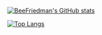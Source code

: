 [![BeeFriedman's GitHub stats](https://github-readme-stats-eight-theta-20.vercel.app/api?username=BeeFriedman&hide=stars&count_private=true&show_icons=true&theme=dark)](https://github-readme-stats-eight-theta-20.vercel.app/)

[![Top Langs](https://github-readme-stats-eight-theta-20.vercel.app/api/top-langs/?username=BeeFriedman&theme=dark)](https://github-readme-stats-eight-theta-20.vercel.app/)

